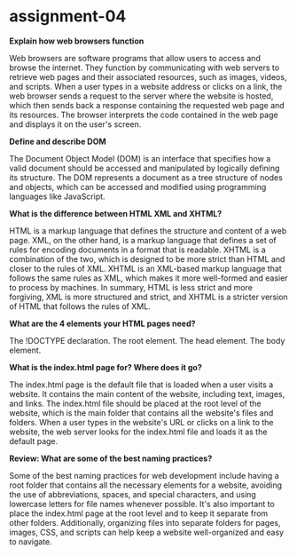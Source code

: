 # assignment-04
**Explain how web browsers function**

Web browsers are software programs that allow users to access and browse the internet. They function by communicating with web servers to retrieve web pages and their associated resources, such as images, videos, and scripts. When a user types in a website address or clicks on a link, the web browser sends a request to the server where the website is hosted, which then sends back a response containing the requested web page and its resources. The browser interprets the code contained in the web page and displays it on the user's screen.


**Define and describe DOM**

The Document Object Model (DOM) is an interface that specifies how a valid document should be accessed and manipulated by logically defining its structure. The DOM represents a document as a tree structure of nodes and objects, which can be accessed and modified using programming languages like JavaScript.


**What is the difference between HTML XML and XHTML?**

HTML is a markup language that defines the structure and content of a web page. XML, on the other hand, is a markup language that defines a set of rules for encoding documents in a format that is readable. XHTML is a combination of the two, which is designed to be more strict than HTML and closer to the rules of XML. XHTML is an XML-based markup language that follows the same rules as XML, which makes it more well-formed and easier to process by machines. In summary, HTML is less strict and more forgiving, XML is more structured and strict, and XHTML is a stricter version of HTML that follows the rules of XML.


**What are the 4 elements your HTML pages need?** 

The !DOCTYPE declaration.
The root element.
The head element.
The body element.


**What is the index.html page for? Where does it go?** 

The index.html page is the default file that is loaded when a user visits a website. It contains the main content of the website, including text, images, and links. The index.html file should be placed at the root level of the website, which is the main folder that contains all the website's files and folders. When a user types in the website's URL or clicks on a link to the website, the web server looks for the index.html file and loads it as the default page.

**Review: What are some of the best naming practices?**

Some of the best naming practices for web development include having a root folder that contains all the necessary elements for a website, avoiding the use of abbreviations, spaces, and special characters, and using lowercase letters for file names whenever possible. It's also important to place the index.html page at the root level and to keep it separate from other folders. Additionally, organizing files into separate folders for pages, images, CSS, and scripts can help keep a website well-organized and easy to navigate.